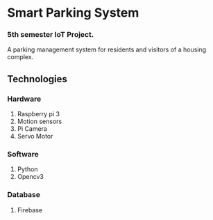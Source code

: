 # Smart Parking System
### 5th semester IoT Project.
A parking management system for residents and visitors of a housing complex.

## Technologies
### Hardware
1. Raspberry pi 3
2. Motion sensors
3. Pi Camera
4. Servo Motor

### Software
1. Python
2. Opencv3

### Database
1. Firebase
